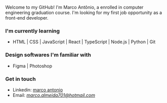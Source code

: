 Welcome to my GitHub! I'm Marco Antônio, a enrolled in computer engineering graduation course. I'm looking for my first job opportunity as a front-end developer.

### I'm currently learning
 - HTML | CSS | JavaScript | React | TypeScript | Node.js | Python | Git

### Design softwares I'm familiar with
 - Figma | Photoshop 

### Get in touch
 - Linkedin: <a href = "https://www.linkedin.com/in/marco-antonio-6143a615a/">marco antonio</a>
 - Email: *marco.almeida701@hotmail.com*

